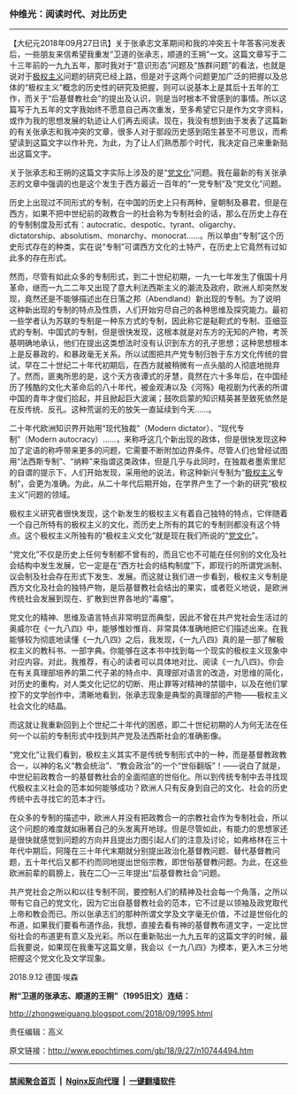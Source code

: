 ### 仲维光：阅读时代、对比历史
------------------------

<p>【大纪元2018年09月27日讯】关于张承志文革期间和我的冲突五十年答客问发表后，一些朋友来信希望我重发“卫道的张承志，顺道的王朔”一文。这篇文章写于二十三年前的一九九五年，那时我对于“意识形态”问题及“族群问题”的看法，也就是说对于<a href="http://www.epochtimes.com/gb/tag/%E6%9E%81%E6%9D%83%E4%B8%BB%E4%B9%89.html">极权主义</a>问题的研究已经上路，但是对于这两个问题更加广泛的把握以及总体的“极权主义”概念的历史性的研究及把握，则可以说基本上是其后十五年的工作，而关于“后基督教社会”的提出及认识，则是当时根本不曾感到的事情。所以这篇写于九五年的文字我始终不愿意自己再次重发，至多希望它只是作为文字资料，或作为我的思想发展的轨迹让人们再去阅读。现在，我没有想到由于发表了这篇新的有关张承志和我冲突的文章，很多人对于那段历史感到陌生甚至不可思议，而希望读到这篇文字以作补充，为此，为了让人们熟悉那个时代，我决定自己来重新贴出这篇文字。</p>
<p>关于张承志和王朔的这篇文字实际上涉及的是“<a href="http://www.epochtimes.com/gb/tag/%E5%85%9A%E6%96%87%E5%8C%96.html">党文化</a>”问题。我在最新的有关张承志的文章中强调的也是这个发生于西方最近一百年的“一党专制”及“党文化”问题。</p>
<p>历史上出现过不同形式的专制，在中国的历史上只有两种，皇朝制及暴君，但是在西方，如果不把中世纪前的政教合一的社会称为专制社会的话，那么在历史上存在的专制制度及形式有：autocratic、despotic、tyrant、oligarchy、dictatorship、absolutism、monarchy、monocrat……。所以单由“专制”这个历史形式存在的种类，实在说“专制”可谓西方文化的土特产，在历史上它竟然有过如此多的存在形式。</p>
<p>然而，尽管有如此众多的专制形式，到二十世纪初期，一九一七年发生了俄国十月革命，继而一九二二年又出现了意大利法西斯主义的潮流及政府，欧洲人却突然发现，竟然还是不能够描述出在日落之邦（Abendland）新出现的专制。为了说明这种新出现的专制的特点及性质，人们开始穷尽自己的各种思维及探究能力。最初一些学者认为苏联的专制是一种东方式的专制，因此称它是鞑靼式的专制、亚细亚式的专制、中国式的专制，但是很快发现，这根本就是对东方的无知的产物，考茨基明确地承认，他们在提出这类想法时没有认识到东方的孔子思想；这种思想根本上是反暴政的，和暴政毫无关系。所以试图把共产党专制归咎于东方文化传统的尝试，早在二十世纪二十年代初期后，在西方就被稍微有一点头脑的人彻底地抛弃了。然而，匪夷所思的是，这个天方夜谭式的牙慧，竟然在六十多年后，在中国经历了残酷的文化大革命后的八十年代，被金观涛以及《河殇》电视剧为代表的所谓中国的青年才俊们拾起，并且掀起巨大波澜；鼓吹启蒙的知识精英甚至致死依然是在反传统、反孔。这种荒诞的无的放矢一直延续到今天……。</p>
<p>二十年代欧洲知识界开始用“现代独裁”（Modern dictator）、“现代专制”（Modern autocracy）……，来称呼这几个新出现的政体，但是很快发现这种加了定语的称呼带来更多的问题，它需要不断附加边界条件。尽管人们也曾经试图用“法西斯专制”、“纳粹”来指谓这类政体，但是几乎与此同时，在独裁者墨索里尼的自谓的提示下，人们开始发现，采用他的说法，称这种新兴专制为“<a href="http://www.epochtimes.com/gb/tag/%E6%9E%81%E6%9D%83%E4%B8%BB%E4%B9%89.html">极权主义</a>专制”，会更为准确。为此，从二十年代后期开始，在学界产生了一个新的研究“极权主义”问题的领域。</p>
<p>极权主义研究者很快发现，这个新发生的极权主义有着自己独特的特点，它伴随着一个自己所特有的极权主义的文化，而历史上所有的其它的专制则都没有这个特点。这个极权主义所独有的“极权主义文化”就是现在我们所说的“<a href="http://www.epochtimes.com/gb/tag/%E5%85%9A%E6%96%87%E5%8C%96.html">党文化</a>”。</p>
<p>“党文化”不仅是历史上任何专制都不曾有的，而且它也不可能在任何别的文化及社会结构中发生发展，它一定是在“西方社会的结构制度”下，即现行的所谓党派制、议会制及社会存在形式下发生、发展。而这就让我们进一步看到，极权主义专制是西方文化及社会的独特产物，是后基督教社会结出的果实，或者贬义地说，是欧洲传统社会发展到现在、扩散到世界各地的“毒瘤”。</p>
<p>党文化的精神、思维及语言特点非常明显而典型，因此不曾在共产党社会生活过的奥威尔在《一九八四》中，能够惟妙惟肖、非常具体准确地把它们描述出来。在我能够较为彻底地读懂《一九八四》之后，我发现，《一九八四》真的是一部了解极权主义的教科书、一部字典。你能够在这本书中找到每一个现实的极权主义现象中对应内容。对此，我推荐，有心的读者可以具体地对比、阅读《一九八四》。你会在有关真理部培养的第二代子弟的特点中、真理部对语言的改造，对思维的简化，对历史的重构，对人类文化记忆的切断、用止罪等对精神的禁锢中，以及在他们掌控下的文学创作中，清晰地看到，张承志现象是典型的真理部的产物——极权主义社会文化的结晶。</p>
<p>而这就让我重新回到上个世纪二十年代的困惑，即二十世纪初期的人为何无法在任何一个以前的专制形式中找到共产党及法西斯社会的准确影像。</p>
<p>“党文化”让我们看到，极权主义其实不是传统专制形式中的一种，而是基督教政教合一，以神的名义“教会统治”、“教会政治”的一个“世俗翻版”！——说白了就是，中世纪前政教合一的基督教社会的全面彻底的世俗化。所以到传统专制中去寻找现代极权主义社会的范本如何能够成功？欧洲人只有反身到自己的文化、社会的历史传统中去寻找它的范本才行。</p>
<p>在众多的专制的描述中，欧洲人并没有把政教合一的宗教社会作为专制社会，所以这个问题的难度就如揪著自己的头发离开地球。但是尽管如此，有能力的思想家还是很快就感觉到问题的方向并且提出力图引起人们的注意及讨论，如弗格林在三十年代中期后，阿隆在三十年代末期就分别提出政治化基督教问题、替代基督教问题，五十年代后又都不约而同地提出世俗宗教，即世俗基督教问题。为此，在这些欧洲前辈的肩膀上，我在二〇一三年提出“后基督教社会”问题。</p>
<p>共产党社会之所以和以往专制不同，要控制人们的精神及社会每一个角落，之所以带有它自己的党文化，因为它出自基督教社会的范本，它不过是以领袖及政党取代上帝和教会而已。所以张承志们的那种所谓文学及文字毫无价值，不过是世俗化的布道，如果我们要看布道作品，我想，直接去看有神的基督教布道文字，一定比世俗社会的布道更有意义及光彩。所以在重新贴出一九九五年的这篇文字的时候，最后我要说，如果现在我重写这篇文章，我会以《一九八四》为模本，更入木三分地把握这个党文化及文学现象。</p>
<p>2018.9.12 德国·埃森</p>
<p><strong>附“卫道的张承志、顺道的王朔”（1995旧文）连结：</strong></p>
<p><a href="http://zhongweiguang.blogspot.com/2018/09/1995.html">http://zhongweiguang.blogspot.com/2018/09/1995.html</a></p>
<p>责任编辑：高义</p>

原文链接：http://www.epochtimes.com/gb/18/9/27/n10744494.htm


------------------------
#### [禁闻聚合首页](https://github.com/gfw-breaker/banned-news/blob/master/README.md) &nbsp;|&nbsp; [Nginx反向代理](https://github.com/gfw-breaker/open-proxy/blob/master/README.md) &nbsp;|&nbsp; [一键翻墙软件](https://github.com/gfw-breaker/nogfw/blob/master/README.md)